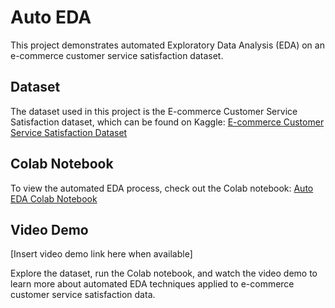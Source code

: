 # Auto EDA

This project demonstrates automated Exploratory Data Analysis (EDA) on an e-commerce customer service satisfaction dataset.

## Dataset
The dataset used in this project is the E-commerce Customer Service Satisfaction dataset, which can be found on Kaggle:
[E-commerce Customer Service Satisfaction Dataset](https://www.kaggle.com/datasets/ddosad/ecommerce-customer-service-satisfaction)

## Colab Notebook
To view the automated EDA process, check out the Colab notebook:
[Auto EDA Colab Notebook](https://colab.research.google.com/drive/1OjejEJhtac8am_2s8dvz5yGmFE4I5tYM?usp=sharing)

## Video Demo
[Insert video demo link here when available]

Explore the dataset, run the Colab notebook, and watch the video demo to learn more about automated EDA techniques applied to e-commerce customer service satisfaction data.